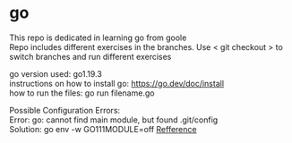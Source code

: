 # go

This repo is dedicated in learning go from goole <br />
Repo includes different exercises in the branches. Use < git checkout > to switch branches and run different exercises <br />

go version used: go1.19.3 <br />
instructions on how to install go: https://go.dev/doc/install <br />
how to run the files: go run filename.go

Possible Configuration Errors: <br />
Error:  go: cannot find main module, but found .git/config <br />
Solution:   go env -w GO111MODULE=off [Refference](https://stackoverflow.com/questions/24575680/new-lines-inside-paragraph-in-readme-md)
